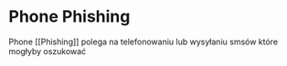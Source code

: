 # Phone Phishing
Phone [[Phishing]] polega na telefonowaniu lub wysyłaniu smsów które mogłyby oszukować 